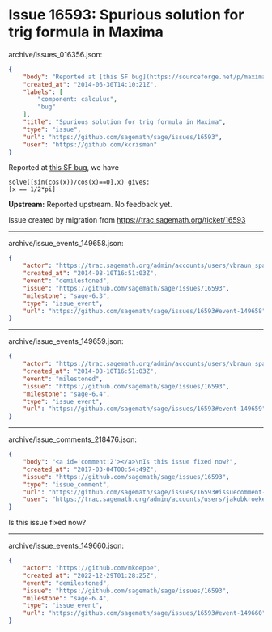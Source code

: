 # Issue 16593: Spurious solution for trig formula in Maxima

archive/issues_016356.json:
```json
{
    "body": "Reported at [this SF bug](https://sourceforge.net/p/maxima/bugs/2773/), we have \n\n```\nsolve([sin(cos(x))/cos(x)==0],x) gives: \n[x == 1/2*pi]\n```\n\n**Upstream:** Reported upstream. No feedback yet.\n\nIssue created by migration from https://trac.sagemath.org/ticket/16593\n\n",
    "created_at": "2014-06-30T14:10:21Z",
    "labels": [
        "component: calculus",
        "bug"
    ],
    "title": "Spurious solution for trig formula in Maxima",
    "type": "issue",
    "url": "https://github.com/sagemath/sage/issues/16593",
    "user": "https://github.com/kcrisman"
}
```
Reported at [this SF bug](https://sourceforge.net/p/maxima/bugs/2773/), we have 

```
solve([sin(cos(x))/cos(x)==0],x) gives: 
[x == 1/2*pi]
```

**Upstream:** Reported upstream. No feedback yet.

Issue created by migration from https://trac.sagemath.org/ticket/16593





---

archive/issue_events_149658.json:
```json
{
    "actor": "https://trac.sagemath.org/admin/accounts/users/vbraun_spam",
    "created_at": "2014-08-10T16:51:03Z",
    "event": "demilestoned",
    "issue": "https://github.com/sagemath/sage/issues/16593",
    "milestone": "sage-6.3",
    "type": "issue_event",
    "url": "https://github.com/sagemath/sage/issues/16593#event-149658"
}
```



---

archive/issue_events_149659.json:
```json
{
    "actor": "https://trac.sagemath.org/admin/accounts/users/vbraun_spam",
    "created_at": "2014-08-10T16:51:03Z",
    "event": "milestoned",
    "issue": "https://github.com/sagemath/sage/issues/16593",
    "milestone": "sage-6.4",
    "type": "issue_event",
    "url": "https://github.com/sagemath/sage/issues/16593#event-149659"
}
```



---

archive/issue_comments_218476.json:
```json
{
    "body": "<a id='comment:2'></a>\nIs this issue fixed now?",
    "created_at": "2017-03-04T00:54:49Z",
    "issue": "https://github.com/sagemath/sage/issues/16593",
    "type": "issue_comment",
    "url": "https://github.com/sagemath/sage/issues/16593#issuecomment-218476",
    "user": "https://trac.sagemath.org/admin/accounts/users/jakobkroeker"
}
```

<a id='comment:2'></a>
Is this issue fixed now?



---

archive/issue_events_149660.json:
```json
{
    "actor": "https://github.com/mkoeppe",
    "created_at": "2022-12-29T01:28:25Z",
    "event": "demilestoned",
    "issue": "https://github.com/sagemath/sage/issues/16593",
    "milestone": "sage-6.4",
    "type": "issue_event",
    "url": "https://github.com/sagemath/sage/issues/16593#event-149660"
}
```

